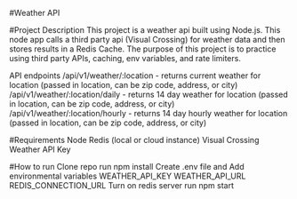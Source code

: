 #Weather API

#Project Description
This project is a weather api built using Node.js. This node app calls a third party api (Visual Crossing) for weather data and then stores results in a Redis Cache.
The purpose of this project is to practice using third party APIs, caching, env variables, and rate limiters.

API endpoints
/api/v1/weather/:location - returns current weather for location (passed in location, can be zip code, address, or city)
/api/v1/weather/:location/daily - returns 14 day weather for location (passed in location, can be zip code, address, or city)
/api/v1/weather/:location/hourly - returns 14 day hourly weather for location (passed in location, can be zip code, address, or city)

#Requirements
Node
Redis (local or cloud instance)
Visual Crossing Weather API Key

#How to run
Clone repo
run npm install
Create .env file and Add environmental variables
WEATHER_API_KEY
WEATHER_API_URL
REDIS_CONNECTION_URL
Turn on redis server
run npm start
